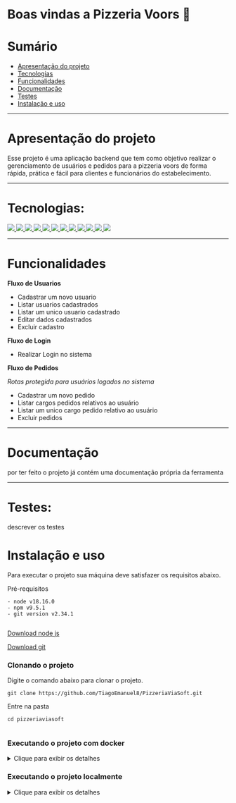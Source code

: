 
# Boas vindas a Pizzeria Voors 🍕


# Sumário

- [Apresentação do projeto](#apresentação-do-projeto)
- [Tecnologias](#tecnologias)
- [Funcionalidades](#funcionalidades)
- [Documentação](#documentacao)
- [Testes](#testes)
- [Instalação e uso](#instalação-e-uso)

---

#  Apresentação do projeto
Esse projeto é uma aplicação backend que tem como objetivo realizar o gerenciamento de usuários e pedidos para a pizzeria voors de forma rápida, prática e fácil para clientes e funcionários do estabelecimento.

---

# Tecnologias:
<div>
  <a href="https://www.typescriptlang.org/">
    <img src="https://img.shields.io/badge/typescript-339933?style=for-the-badge&logo=typescript&color=gray" />
  </a>
  <a href="https://docs.npmjs.com/">
  <img src="https://img.shields.io/badge/Node.js-339933?style=for-the-badge&logo=nodedotjs&color=gray" />
  </a>
  <a href="https://nestjs.com/">
    <img src="https://img.shields.io/badge/nest-339933?style=for-the-badge&logo=nestjs&color=gray" /> 
  </a>
    <a href="https://graphql.org/">
    <img src="https://img.shields.io/badge/graphql-339933?style=for-the-badge&logo=graphql&color=gray" /> 
  </a>
  <a href="https://www.prisma.io/">
    <img src="https://img.shields.io/badge/prisma-339933?style=for-the-badge&logo=prisma&color=gray" />
  </a>
    <a href="https://www.postgresql.org/">
    <img src="https://img.shields.io/badge/postgresql-339933?style=for-the-badge&logo=postgresql&color=gray" />
  </a>
     <a href="https://www.docker.com/">
    <img src="https://img.shields.io/badge/docker-339933?style=for-the-badge&logo=docker&color=gray" />
    </a>
  <a href="https://eslint.org/">
    <img src="https://img.shields.io/badge/eslint-339933?style=for-the-badge&logo=eslint&color=gray" />
  </a>
  <a href="https://jestjs.io/pt-BR/">
    <img src=" https://img.shields.io/badge/jest-339933?style=for-the-badge&logo=jest&color=gray "/>
  </a>
  <a href="https://www.npmjs.com/package/dotenv">
    <img src="https://img.shields.io/badge/dotenv-339933?style=for-the-badge&logo=dotenv&color=gray"/>
  </a>
   <a href="https://prettier.io/">
    <img src="https://img.shields.io/badge/prettier-339933?style=for-the-badge&logo=prettier&color=gray" />
    </a>
    <a href="https://jwt.io/">
    <img src="https://img.shields.io/badge/jsonwebtoken-339933?style=for-the-badge&logo=jsonwebtoken&color=gray" />
    </a>
</div>

---

# Funcionalidades

**Fluxo de Usuarios**
- Cadastrar um novo usuario
- Listar usuarios cadastrados
- Listar um unico usuario cadastrado
- Editar dados cadastrados
- Excluir cadastro

**Fluxo de Login**
- Realizar Login no sistema

**Fluxo de Pedidos**

*Rotas protegida para usuários logados no sistema*

- Cadastrar um novo pedido
- Listar cargos pedidos relativos ao usuário
- Listar um unico cargo pedido relativo ao usuário
- Excluir pedidos

---

# Documentação

por ter feito o projeto já contém uma documentação própria da ferramenta

---

# Testes:

descrever os testes

# Instalação e uso

Para executar o projeto sua máquina deve satisfazer os requisitos abaixo.  
  
Pré-requisitos  
  
```  
- node v18.16.0  
- npm v9.5.1  
- git version v2.34.1  
  
```  
  
[Download node js](https://nodejs.org/en/)  
  
[Download git](https://git-scm.com/book/en/v2/Getting-Started-Installing-Git)  
  
### Clonando o projeto  
  
Digite o comando abaixo para clonar o projeto.  
  
```  
git clone https://github.com/TiagoEmanuel8/PizzeriaViaSoft.git
```  
  
Entre na pasta  
  
```  
cd pizzeriaviasoft
  
```  
### Executando o projeto com **docker**

<details>

<summary>Clique para exibir os detalhes</summary>


### Execute o comando abaixo para iniciar o docker  
  
```  
docker-compose up -d
```  

### Caso queira parar a execução do docker use o comando
  
```  
docker-compose down --rmi local --volumes --remove-orphans
```  

</details>

### Executando o projeto **localmente**

<details>

<summary>Clique para exibir os detalhes</summary>

### Substitua as variáveis de ambiente  
  
 em backend:
```  
DATABASE_URL="postgresql://USER:PASSWORD@HOST:PORT/DATABASE"

PORT=`número da porta para a aplicação rodar`

JWT_KEY=`uma senha que vai ajudar a criptografar senhas de usuários` 

MONGO_PORT=`número da porta para rodar o mongodb`
```  
 
  
### Instale as dependências

### Abra o terminais e digite
 

  Abra o terminal e digite:

```  
npm install  
```

### Execute o projeto  
  
em backend use
```  
npm start 
```  

</details>
